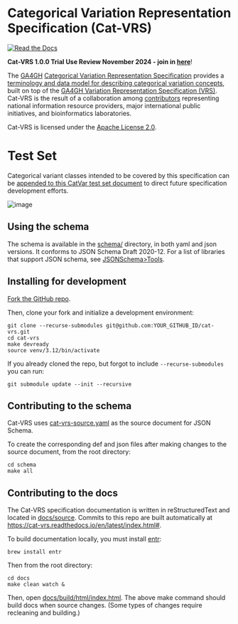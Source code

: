 # Categorical Variation Representation Specification (Cat-VRS)

[![Read the Docs](https://img.shields.io/readthedocs/vr-spec/1.1)](https://cat-vrs.readthedocs.io/en/latest/)

**Cat-VRS 1.0.0 Trial Use Review November 2024 - join in [here](https://github.com/ga4gh/cat-vrs/discussions/86)**!

The [GA4GH](https://www.ga4gh.org/) [Categorical Variation Representation Specification](https://www.ga4gh.org/product/categorical-variation-catvar/) provides a [terminology and data model for describing categorical variation concepts](https://cat-vrs.readthedocs.io/en/latest/index.html), built on top of the [GA4GH Variation Representation Specification (VRS)](https://vrs.ga4gh.org). Cat-VRS is the result of a collaboration among [contributors](CONTRIBUTORS.md) representing national information resource providers, major international public initiatives, and bioinformatics laboratories.

Cat-VRS is licensed under the [Apache License 2.0](LICENSE).


# Test Set

Categorical variant classes intended to be covered by this specification can be [appended to this CatVar test set document](https://docs.google.com/document/d/1aV-SqxdmuRN_EKvafzTSe0GoGC9yOzPsjrdWE0LXqYc/edit) to direct future specification development efforts.


![image](docs/source/images/cat-vrs-transparent-bg.png)

## Using the schema

The schema is available in the [schema/](./schema/) directory, in both yaml and json versions.
It conforms to JSON Schema Draft 2020-12. For a list of
libraries that support JSON schema, see
[JSONSchema>Tools](https://json-schema.org/tools).

## Installing for development

[Fork the GitHub repo](https://github.com/ga4gh/cat-vrs/fork).

Then, clone your fork and initialize a development environment:

    git clone --recurse-submodules git@github.com:YOUR_GITHUB_ID/cat-vrs.git
    cd cat-vrs
    make devready
    source venv/3.12/bin/activate

If you already cloned the repo, but forgot to include `--recurse-submodules` you can run:

    git submodule update --init --recursive

## Contributing to the schema

Cat-VRS uses [cat-vrs-source.yaml](./schema/cat-vrs/cat-vrs-source.yaml) as the source
document for JSON Schema.

To create the corresponding def and json files after making changes to the source
document, from the root directory:

    cd schema
    make all

## Contributing to the docs

The Cat-VRS specification documentation is written in reStructuredText and located in
[docs/source](docs/source/). Commits to this repo are built automatically at
<https://cat-vrs.readthedocs.io/en/latest/index.html#>.

To build documentation locally, you must install [entr](https://eradman.com/entrproject/):

    brew install entr

Then from the root directory:

    cd docs
    make clean watch &

Then, open [docs/build/html/index.html](./docs/build/html/index.html). The above make
command should build docs when source changes. (Some types of changes require recleaning and building.)

